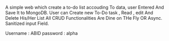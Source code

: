 A simple web which create a to-do list accouding To data, user Entered And Save It to MongoDB.
User can  Create new To-Do task , Read , edit And Delete His/Her List All CRUD Functionalities Are Dine on THe Fly OR Async.
Sanitized input Field.

Username : ABID
password : alpha